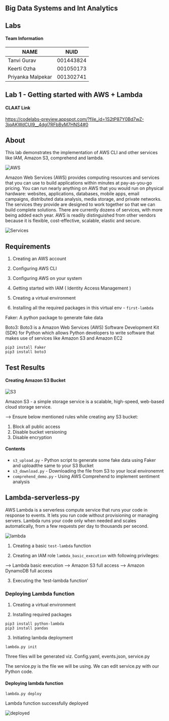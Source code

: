 ## Big Data Systems and Int Analytics

## Labs

#### Team Information

| NAME              |     NUID        |
|------------------ |-----------------|
|   Tanvi Gurav     |   001443824     |
|   Keerti Ozha     |   001050173     |
| Priyanka Malpekar |   001302741     |


## Lab 1 - Getting started with AWS + Lambda

#### CLAAT Link
https://codelabs-preview.appspot.com/?file_id=1S2tP87Y0Bd7wZ-3jqAKWdCUl9__4dgl7RFbByM7HNS4#0

## About

This lab demonstrates the implementation of AWS CLI and other services like IAM, Amazon S3, comprehend and lambda.

![AWS](https://user-images.githubusercontent.com/59594174/109194191-32a5de00-7767-11eb-916e-827815f25b96.png)


Amazon Web Services (AWS) provides computing resources and services that you can use to build applications within minutes at pay-as-you-go pricing. You can run nearly anything on AWS that you would run on physical hardware: websites, applications, databases, mobile apps, email campaigns, distributed data analysis, media storage, and private networks. The services they provide are designed to work together so that we can build complete solutions. There are currently dozens of services, with more being added each year. AWS is readily distinguished from other vendors because it is flexible, cost-effective, scalable, elastic and secure.

![Services](https://user-images.githubusercontent.com/59594174/109194273-405b6380-7767-11eb-9d3b-2205df0addf6.png)


## Requirements

1. Creating an AWS account

2. Configuring AWS CLI

3. Configuring AWS on your system

4. Getting started with IAM ( Identity Access Management )

5. Creating a virtual environment

6. Installing all the required packages in this virtual env - `first-lambda`

Faker: A python package to generate fake data

Boto3: Boto3 is a Amazon Web Services (AWS) Software Development Kit (SDK) for Python which allows Python developers to write software that makes use of services like Amazon S3 and Amazon EC2

```
pip3 install Faker
pip3 install boto3
```

## Test Results

#### Creating Amazon S3 Bucket

![S3](https://user-images.githubusercontent.com/59594174/109194316-494c3500-7767-11eb-81d0-f89879293d2b.png)


Amazon S3 - a simple storage service is a scalable, high-speed, web-based cloud storage service. 


--> Ensure below mentioned rules while creating any S3 bucket:
1. Block all public access
2. Disable bucket versioning
3. Disable encryption


#### Contents

- `s3_upload.py` - Python script to generate some fake data using Faker and uploadthe same to your S3 Bucket 
- `s3_download.py` - Downloading the file from S3 to your local environemnt 
- `comprehend_demo.py` - Using AWS Comprehend to implement sentiment analysis


## Lambda-serverless-py

AWS Lambda is a serverless compute service that runs your code in response to events. It lets you run code without provisioning or managing servers. Lambda runs your code only when needed and scales automatically, from a few requests per day to thousands per second. 


![lambda](https://user-images.githubusercontent.com/59594174/109194337-4fdaac80-7767-11eb-8598-060c8dd09af3.png)


1. Creating a basic `test-lambda` function

2. Creating an IAM role `lambda_basic_execution` with following privileges:

--> Lambda basic execution
--> Amazon S3 full access
--> Amazon DynamoDB full access

3. Executing the ‘test-lambda function’

### Deploying Lambda function

1. Creating a virtual environment

2. Installing required packages

```
pip3 install python-lambda
pip3 install pandas

```

3. Initiating lambda deployment

`lambda.py init`

Three files will be generated viz. Config.yaml, events.json, service.py

The service.py is the file we will be using. We can edit service.py with our Python code.

#### Deploying lambda function

`lambda.py deploy`

Lambda function successfully deployed


![deployed](https://user-images.githubusercontent.com/59594174/109194379-58cb7e00-7767-11eb-9c64-7f3adf9f79d7.png)





